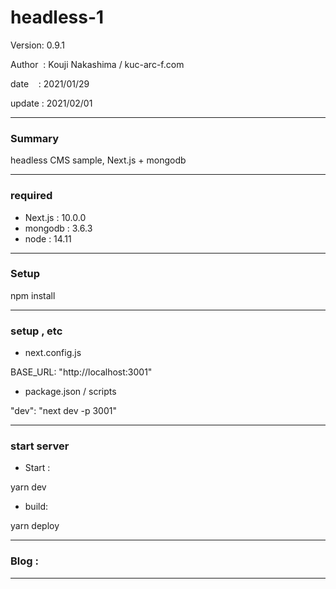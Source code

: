 # headless-1

 Version: 0.9.1

 Author  : Kouji Nakashima / kuc-arc-f.com

 date    : 2021/01/29

 update  : 2021/02/01 

***
### Summary

headless CMS sample, Next.js + mongodb

***
### required
* Next.js : 10.0.0
* mongodb : 3.6.3
* node : 14.11


***
### Setup

npm install

***
### setup , etc
* next.config.js

BASE_URL: "http://localhost:3001"

* package.json / scripts

"dev": "next dev -p 3001"

***
### start server
* Start :

yarn dev

* build:

yarn deploy

***
### Blog :

***

